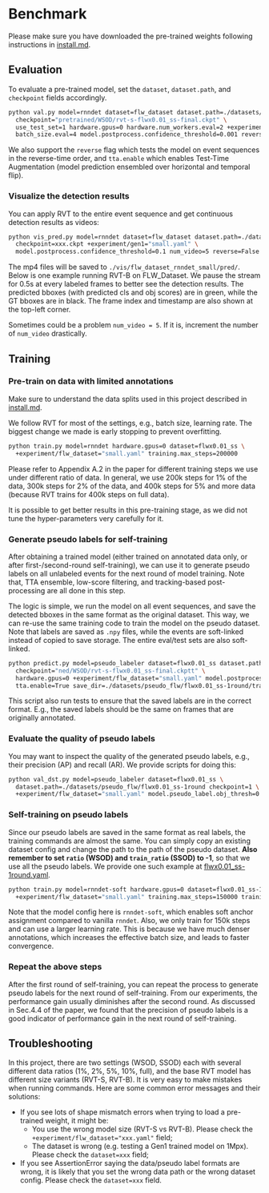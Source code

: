 # Benchmark

Please make sure you have downloaded the pre-trained weights following instructions in [install.md](https://github.com/tsvillaluenga/LEOD_FLW/blob/main/docs/install.md#pre-trained-weights).


## Evaluation

To evaluate a pre-trained model, set the `dataset`, `dataset.path`, and `checkpoint` fields accordingly.

```Bash
python val.py model=rnndet dataset=flw_dataset dataset.path=./datasets/flw_dataset/ \
  checkpoint="pretrained/WSOD/rvt-s-flwx0.01_ss-final.ckpt" \
  use_test_set=1 hardware.gpus=0 hardware.num_workers.eval=2 +experiment/flw_dataset="small.yaml" \
  batch_size.eval=4 model.postprocess.confidence_threshold=0.001 reverse=False tta.enable=False
```

We also support the `reverse` flag which tests the model on event sequences in the reverse-time order, and `tta.enable` which enables Test-Time Augmentation (model prediction ensembled over horizontal and temporal flip).


### Visualize the detection results

You can apply RVT to the entire event sequence and get continuous detection results as videos:

```Bash
python vis_pred.py model=rnndet dataset=flw_dataset dataset.path=./datasets/flw_dataset/ \
  checkpoint=xxx.ckpt +experiment/gen1="small.yaml" \
  model.postprocess.confidence_threshold=0.1 num_video=5 reverse=False
```

The mp4 files will be saved to `./vis/flw_dataset_rnndet_small/pred/`.
Below is one example running RVT-B on FLW_Dataset.
We pause the stream for 0.5s at every labeled frames to better see the detection results.
The predicted bboxes (with predicted cls and obj scores) are in green, while the GT bboxes are in black.
The frame index and timestamp are also shown at the top-left corner.

Sometimes could be a problem `num_video = 5`. If it is, increment the number of `num_video` drastically.


## Training

### Pre-train on data with limited annotations

Make sure to understand the data splits used in this project described in [install.md](https://github.com/tsvillaluenga/LEOD_FLW/blob/main/docs/install.md#data-splits).

We follow RVT for most of the settings, e.g., batch size, learning rate.
The biggest change we made is early stopping to prevent overfitting.

```Bash
python train.py model=rnndet hardware.gpus=0 dataset=flwx0.01_ss \
  +experiment/flw_dataset="small.yaml" training.max_steps=200000
```

Please refer to Appendix A.2 in the paper for different training steps we use under different ratio of data.
In general, we use 200k steps for 1% of the data, 300k steps for 2% of the data, and 400k steps for 5% and more data (because RVT trains for 400k steps on full data).

It is possible to get better results in this pre-training stage, as we did not tune the hyper-parameters very carefully for it.

### Generate pseudo labels for self-training

After obtaining a trained model (either trained on annotated data only, or after first-/second-round self-training), we can use it to generate pseudo labels on all unlabeled events for the next round of model training.
Note that, TTA ensemble, low-score filtering, and tracking-based post-processing are all done in this step.

The logic is simple, we run the model on all event sequences, and save the detected bboxes in the same format as the original dataset.
This way, we can re-use the same training code to train the model on the pseudo dataset.
Note that labels are saved as `.npy` files, while the events are soft-linked instead of copied to save storage.
The entire eval/test sets are also soft-linked.

```Bash
python predict.py model=pseudo_labeler dataset=flwx0.01_ss dataset.path=./datasets/flw_dataset/ \
  checkpoint="ned/WSOD/rvt-s-flwx0.01_ss-final.ckptt" \
  hardware.gpus=0 +experiment/flw_dataset="small.yaml" model.postprocess.confidence_threshold=0.01 \
  tta.enable=True save_dir=./datasets/pseudo_flw/flwx0.01_ss-1round/train
```

This script also run tests to ensure that the saved labels are in the correct format.
E.g., the saved labels should be the same on frames that are originally annotated.

### Evaluate the quality of pseudo labels

You may want to inspect the quality of the generated pseudo labels, e.g., their precision (AP) and recall (AR).
We provide scripts for doing this:

```Bash
python val_dst.py model=pseudo_labeler dataset=flwx0.01_ss \
  dataset.path=./datasets/pseudo_flw/flwx0.01_ss-1round checkpoint=1 \
  +experiment/flw_dataset="small.yaml" model.pseudo_label.obj_thresh=0.01 model.pseudo_label.cls_thresh=0.01
```

### Self-training on pseudo labels

Since our pseudo labels are saved in the same format as real labels, the training commands are almost the same.
You can simply copy an existing dataset config and change the path to the path of the pseudo dataset.
**Also remember to set `ratio` (WSOD) and `train_ratio` (SSOD) to -1**, so that we use all the pseudo labels.
We provide one such example at [flwx0.01_ss-1round.yaml](../config/dataset/flwx0.01_ss-1round.yaml).

```Bash
python train.py model=rnndet-soft hardware.gpus=0 dataset=flwx0.01_ss-1round \
  +experiment/flw_dataset="small.yaml" training.max_steps=150000 training.learning_rate=0.0005
```

Note that the model config here is `rnndet-soft`, which enables soft anchor assignment compared to vanilla `rnndet`.
Also, we only train for 150k steps and can use a larger learning rate.
This is because we have much denser annotations, which increases the effective batch size, and leads to faster convergence.

### Repeat the above steps

After the first round of self-training, you can repeat the process to generate pseudo labels for the next round of self-training.
From our experiments, the performance gain usually diminishes after the second round.
As discussed in Sec.4.4 of the paper, we found that the precision of pseudo labels is a good indicator of performance gain in the next round of self-training.

## Troubleshooting

In this project, there are two settings (WSOD, SSOD) each with several different data ratios (1%, 2%, 5%, 10%, full), and the base RVT model has different size variants (RVT-S, RVT-B).
It is very easy to make mistakes when running commands.
Here are some common error messages and their solutions:
- If you see lots of shape mismatch errors when trying to load a pre-trained weight, it might be:
  - You use the wrong model size (RVT-S vs RVT-B). Please check the `+experiment/flw_dataset="xxx.yaml"` field;
  - The dataset is wrong (e.g. testing a Gen1 trained model on 1Mpx). Please check the `dataset=xxx` field;
- If you see AssertionError saying the data/pseudo label formats are wrong, it is likely that you set the wrong data path or the wrong dataset config. Please check the `dataset=xxx` field.
